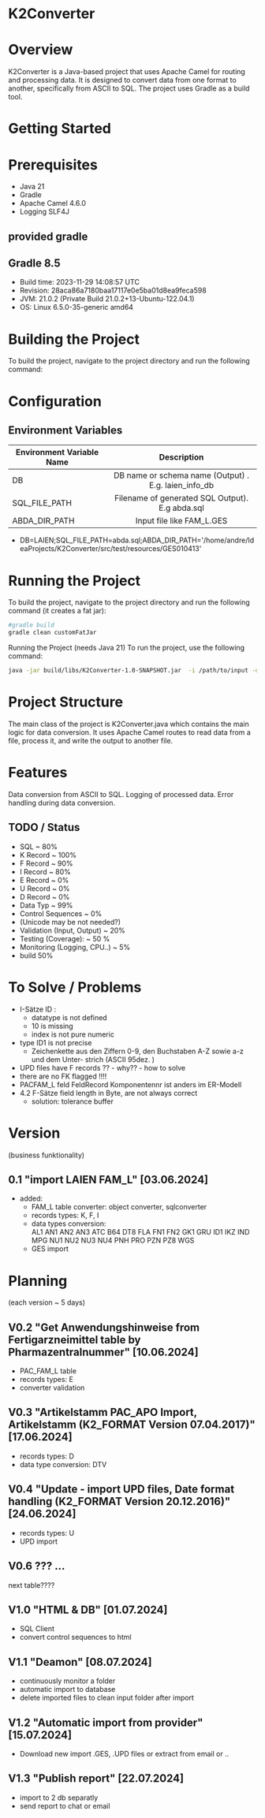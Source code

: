 # K2Converter

# Overview
K2Converter is a Java-based project that uses Apache Camel for routing and processing data. It is designed to convert data from one format to another, specifically from ASCII to SQL. The project uses Gradle as a build tool.  

# Getting Started
# Prerequisites
- Java 21
- Gradle 
- Apache Camel 4.6.0
- Logging SLF4J

## provided gradle

Gradle 8.5
------------------------------------------------------------
- Build time:   2023-11-29 14:08:57 UTC
- Revision:     28aca86a7180baa17117e0e5ba01d8ea9feca598
- JVM:          21.0.2 (Private Build 21.0.2+13-Ubuntu-122.04.1)
- OS:           Linux 6.5.0-35-generic amd64



# Building the Project
To build the project, navigate to the project directory and run the following command:


# Configuration
## Environment Variables 

| Environment Variable Name |                      Description                      |
|---------------------------|:-----------------------------------------------------:|
| DB                        | DB name or schema name (Output)  . E.g. laien_info_db |
| SQL_FILE_PATH             |    Filename of generated SQL Output). E.g abda.sql    |
| ABDA_DIR_PATH             |               Input file like FAM_L.GES               |

- DB=LAIEN;SQL_FILE_PATH=abda.sql;ABDA_DIR_PATH='/home/andre/IdeaProjects/K2Converter/src/test/resources/GES010413'

# Running the Project
To build the project, navigate to the project directory and run the following command (it creates a fat jar):

```bash
#gradle build
gradle clean customFatJar
```
Running the Project (needs Java 21)
To run the project, use the following command:
```bash
java -jar build/libs/K2Converter-1.0-SNAPSHOT.jar  -i /path/to/input -d my_database -o my_output.sql

```

# Project Structure
The main class of the project is K2Converter.java which contains the main logic for data conversion. It uses Apache Camel routes to read data from a file, process it, and write the output to another file.  

# Features

Data conversion from ASCII to SQL.
Logging of processed data.
Error handling during data conversion.

## TODO / Status
- SQL ~ 80%
- K Record ~ 100% 
- F Record ~ 90%
- I Record ~ 80%
- E Record ~ 0%
- U Record ~ 0%
- D Record ~ 0%
- Data Typ ~ 99%
- Control Sequences ~ 0%
- (Unicode may be not needed?)
- Validation (Input, Output) ~ 20%
- Testing (Coverage): ~ 50 %
- Monitoring (Logging, CPU..) ~ 5%
- build 50%


# To Solve / Problems
- I-Sätze ID :
  - datatype is not defined
  - 10 is missing 
  - index is not pure numeric
- type ID1 is not precise
  - Zeichenkette aus den Ziffern 0-9, den Buchstaben A-Z sowie a-z und dem Unter-
      strich (ASCII 95dez. )
- UPD files have F records ?? - why?? - how to solve
- there are no FK flagged !!!! 
- PACFAM_L feld FeldRecord Komponentennr ist anders im ER-Modell
- 4.2  F-Sätze field length in Byte, are not always correct 
  - solution: tolerance buffer  


# Version
(business funktionality)

0.1 "import LAIEN FAM_L" [03.06.2024]
----
 - added: 
   - FAM_L table converter: object converter, sqlconverter
   - records types: K, F, I
   - data types conversion:  
                         AL1
                         AN1
                         AN2
                         AN3
                         ATC
                         B64
                         DT8
                         FLA
                         FN1
                         FN2
                         GK1
                         GRU
                         ID1
                         IKZ
                         IND
                         MPG
                         NU1
                         NU2
                         NU3
                         NU4
                         PNH
                         PRO
                         PZN
                         PZ8
                         WGS
   - GES import


# Planning 
(each version ~ 5 days)

V0.2 "Get Anwendungshinweise from Fertigarzneimittel table by Pharmazentralnummer" [10.06.2024]
----
   - PAC_FAM_L table
   - records types: E
   - converter validation 

V0.3 "Artikelstamm PAC_APO Import, Artikelstamm (K2_FORMAT Version 07.04.2017)" [17.06.2024]
----
  - records types: D   
  - data type conversion: DTV

V0.4 "Update - import UPD files, Date format handling (K2_FORMAT Version 20.12.2016)" [24.06.2024]
----
- records types: U
- UPD import


V0.6 ??? ...
----
next table????




V1.0 "HTML & DB" [01.07.2024]
----
   -  SQL Client 
   -  convert control sequences to html

V1.1 "Deamon"  [08.07.2024] 
----
  - continuously monitor a folder 
  - automatic import to database 
  - delete imported files to clean input folder after import  

V1.2 "Automatic import from provider"  [15.07.2024]
----
   - Download new import .GES, .UPD files or extract from email or ..

V1.3 "Publish report"   [22.07.2024]
----
   - import to 2 db separatly
   - send report to chat or email


